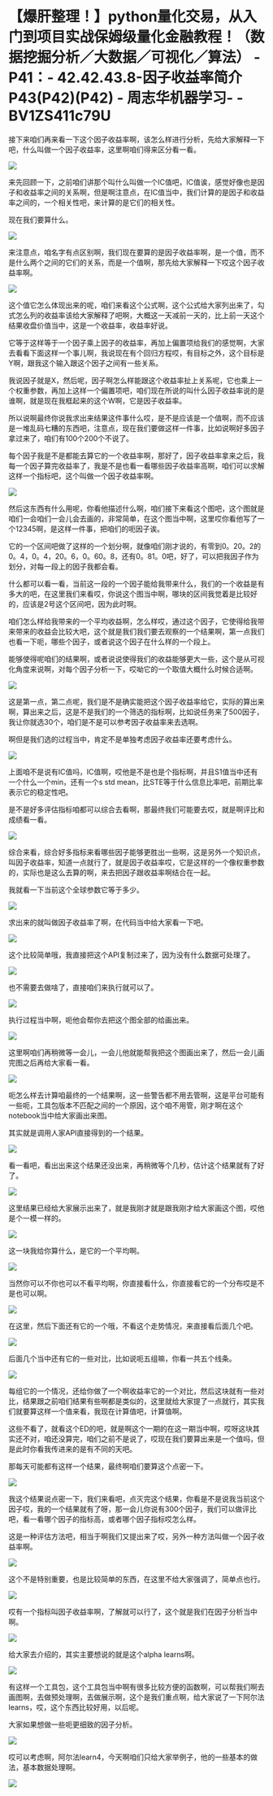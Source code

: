 # 【爆肝整理！】python量化交易，从入门到项目实战保姆级量化金融教程！（数据挖掘分析／大数据／可视化／算法） - P41：- 42.42.43.8-因子收益率简介P43(P42)(P42) - 周志华机器学习- - BV1ZS411c79U

接下来咱们再来看一下这个因子收益率啊，该怎么样进行分析，先给大家解释一下吧，什么叫做一个因子收益率，这里啊咱们得来区分看一看。



![](img/9ac503fcbaf65f9bc079d8f30a8743c2_1.png)

来先回顾一下，之前咱们讲那个叫什么叫做一个IC值吧，IC值诶，感觉好像也是因子和收益率之间的关系啊，但是啊注意点，在IC值当中，我们计算的是因子和收益率之间的，一个相关性吧，来计算的是它们的相关性。

现在我们要算什么。

![](img/9ac503fcbaf65f9bc079d8f30a8743c2_3.png)

来注意点，咱名字有点区别啊，我们现在要算的是因子收益率啊，是一个值，而不是什么两个之间的它们的关系，而是一个值啊，那先给大家解释一下哎这个因子收益率啊。



![](img/9ac503fcbaf65f9bc079d8f30a8743c2_5.png)

这个值它怎么体现出来的呢，咱们来看这个公式啊，这个公式给大家列出来了，勾式怎么列的收益率该给大家解释了吧啊，大概这一天减前一天的，比上前一天这个结果收盘价值当中，这是一个收益率，收益率好说。

它等于这样等于一个因子乘上因子的收益率，再加上偏置项给我们的感觉啊，大家去看看下面这样一个事儿啊，我说现在有个回归方程哎，有目标之外，这个目标是Y啊，跟我这个输入跟这个因子之间有一些关系。

我说因子就是X，然后呢，因子啊怎么样能跟这个收益率扯上关系呢，它也乘上一个权重参数，再加上这样一个偏置项吧，咱们现在所说的叫什么因子收益率说的是谁啊，就是现在我框起来的这个W啊，它是因子收益率。

所以说啊最终你说我求出来结果这件事什么哎，是不是应该是一个值啊，而不应该是一堆乱码七糟的东西吧，注意点，现在我们要做这样一件事，比如说啊好多因子拿过来了，咱们有100个200个不说了。

每个因子我是不是都能去算它的一个收益率啊，那好了，因子收益率拿来之后，我每一个因子算完收益率了，我是不是也看一看哪些因子收益率高啊，咱们可以求解这样一个指标吧，这个叫做一个因子收益率啊。



![](img/9ac503fcbaf65f9bc079d8f30a8743c2_7.png)

然后这东西有什么用呢，你看他描述什么啊，咱们接下来看这个图吧，这个图就是咱们一会咱们一会儿会去画的，非常简单，在这个图当中啊，这里哎你看他写了一个12345啊，是这样一件事，把咱们的呃因子诶。

它的一个区间吧做了这样的一个划分啊，就像咱们刚才说的，有零到0。20。2的0。4，0。4，20。6，0。60。8，还有0。81。0吧，好了，可以把我因子作为划分，对每一段上的因子我都会看。

什么都可以看一看，当前这一段的一个因子能给我带来什么，我们的一个收益是有多大的吧，在这里我们来看哎，你说这个图当中啊，哪块的区间我觉着是比较好的，应该是2号这个区间吧，因为此时啊。

咱们怎么样给我带来的一个平均收益啊，怎么样哎，通过这个因子，它使得给我带来带来的收益会比较大吧，这个就是我们我们要去观察的一个结果啊，第一点我们也看一下呃，哪些个因子，或者说这个因子在什么样的一个段上。

能够使得呢咱们的结果啊，或者说说使得我们的收益能够更大一些，这个是从可视化角度来说啊，对每个因子分析一下，哎呦它的一个取值大概什么时候合适啊。



![](img/9ac503fcbaf65f9bc079d8f30a8743c2_9.png)

这是第一点，第二点呢，我们是不是确实能把这个因子收益率给它，实际的算出来啊，算出来之后，这是不是我们的一个筛选的指标啊，比如说任务来了500因子，我让你就选30个，咱们是不是可以参考因子收益率来去选啊。

啊但是我们选的过程当中，肯定不是单独考虑因子收益率还要考虑什么。

![](img/9ac503fcbaf65f9bc079d8f30a8743c2_11.png)

上面咱不是说有IC值吗，IC值啊，哎他是不是也是个指标啊，并且S1值当中还有一个什么一个min，还有一个s std mean，比STE等于什么信息比率吧，前期比率表示它的稳定性吧。

是不是好多评估指标咱都可以综合去看啊，那最终我们可能要去哎，就是啊评比和成绩看一看。

![](img/9ac503fcbaf65f9bc079d8f30a8743c2_13.png)

综合来看，综合好多指标来看哪些因子能够更胜出一些啊，这是另外一个知识点，叫因子收益率，知道一点就行了，就是因子收益率哎，它是这样的一个像权重参数的，实际也是这么去算的啊，来去把因子跟收益率啊结合在一起。

我就看一下当前这个全球参数它等于多少。

![](img/9ac503fcbaf65f9bc079d8f30a8743c2_15.png)

求出来的就叫做因子收益率了啊，在代码当中给大家看一下吧。

![](img/9ac503fcbaf65f9bc079d8f30a8743c2_17.png)

这个比较简单哦，我直接把这个API复制过来了，因为没有什么数据可处理了。

![](img/9ac503fcbaf65f9bc079d8f30a8743c2_19.png)

也不需要去做啥了，直接咱们来执行就可以了。

![](img/9ac503fcbaf65f9bc079d8f30a8743c2_21.png)

执行过程当中啊，呃他会帮你去把这个图全部的给画出来。

![](img/9ac503fcbaf65f9bc079d8f30a8743c2_23.png)

这里啊咱们再稍微等一会儿，一会儿他就能帮我把这个图画出来了，然后一会儿画完图之后再给大家看一看。

![](img/9ac503fcbaf65f9bc079d8f30a8743c2_25.png)

呃怎么样去计算咱最终的一个结果啊，这一些警告都不用去管啊，这是平台可能有一些呃，工具包版本不匹配之间的一个原因，这个咱不用管，刚才啊在这个notebook当中给大家画出来图。

其实就是调用人家API直接得到的一个结果。

![](img/9ac503fcbaf65f9bc079d8f30a8743c2_27.png)

看一看吧，看出出来这个结果还没出来，再稍微等个几秒，估计这个结果就有了好了。

![](img/9ac503fcbaf65f9bc079d8f30a8743c2_29.png)

这里结果已经给大家展示出来了，就是我刚才就是跟我刚才给大家画这个图，哎他是个一模一样的。

![](img/9ac503fcbaf65f9bc079d8f30a8743c2_31.png)

这一块我给你算什么，是它的一个平均啊。

![](img/9ac503fcbaf65f9bc079d8f30a8743c2_33.png)

当然你可以不你也可以不看平均啊，你直接看什么，你直接看它的一个分布哎是不是也可以啊。

![](img/9ac503fcbaf65f9bc079d8f30a8743c2_35.png)

在这里，然后下面还有它的一个哦，不看这个走势情况，来直接看后面几个吧。

![](img/9ac503fcbaf65f9bc079d8f30a8743c2_37.png)

后面几个当中还有它的一些对比，比如说呃五组嘛，你看一共五个线条。

![](img/9ac503fcbaf65f9bc079d8f30a8743c2_39.png)

每组它的一个情况，还给你做了一个啊收益率它的一个对比，然后这块就有一些对比，结果跟之前咱们结果有些啊都是类似的，这里就给大家提了一点就行，其实我们就要算这样一个值来看，我现在计算值吧，计算值啊。

这些不看了，就看这个ED的吧，就是啊这个一期的在这一期当中啊，哎呀这块其实还不对，咱还没算完，咱们之前不是说了，哎现在我们要算出来是一个值吗，但是此时你看我传进来的是有不同的天吧。

那每天可能都有这样一个结果，最终啊咱们要算这个点密一下。

![](img/9ac503fcbaf65f9bc079d8f30a8743c2_41.png)

我这个结果说点密一下，我们来看吧，点灭完这个结果，你看是不是说我当前这个因子哎，我的一个结果就有了呀，那一会儿你说有300个因子，我们可以做评比吧，看一看哪个因子的指标高，或者哪个因子指标哎怎么样。

这是一种评估方法吧，相当于啊我们又提出来了哎，另外一种方法叫做一个因子收益率啊。

![](img/9ac503fcbaf65f9bc079d8f30a8743c2_43.png)

这个不是特别重要，也是比较简单的东西，在这里不给大家强调了，简单点也行。

![](img/9ac503fcbaf65f9bc079d8f30a8743c2_45.png)

哎有一个指标叫因子收益率啊，了解就可以行了，这个就是我们在因子分析当中啊。

![](img/9ac503fcbaf65f9bc079d8f30a8743c2_47.png)

给大家去介绍的，其实主要想说的就是这个alpha learns啊。

![](img/9ac503fcbaf65f9bc079d8f30a8743c2_49.png)

有这样一个工具包，这个工具包当中啊有很多比较方便的函数啊，可以帮我们啊去画图啊，去做预处理啊，去做展示啊，这个是我们重点啊，给大家说了一下阿尔法learns，哎，这个东西比较好用，以后呢。

大家如果想做一些呃更细致的因子分析。

![](img/9ac503fcbaf65f9bc079d8f30a8743c2_51.png)

哎可以考虑啊，阿尔法learn4，今天啊咱们只给大家举例子，他的一些基本的做法，基本数据处理啊。

![](img/9ac503fcbaf65f9bc079d8f30a8743c2_53.png)
